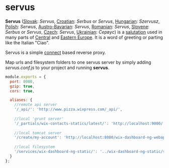 servus
======
**Servus** ([Slovak](http://en.wikipedia.org/wiki/Slovak_language "Slovak language"): _Servus_, [Croatian](http://en.wikipedia.org/wiki/Croatian_language "Croatian language"): _Serbus_ or _Servus_, [Hungarian](http://en.wikipedia.org/wiki/Hungarian_language "Hungarian language"): _Szervusz_, [Polish](http://en.wikipedia.org/wiki/Polish_language "Polish language"): _Serwus_, [Austro-Bavarian](http://en.wikipedia.org/wiki/Austro-Bavarian "Austro-Bavarian"): _Servus_, [Romanian](http://en.wikipedia.org/wiki/Romanian_language "Romanian language"): _Servus_, [Slovene](http://en.wikipedia.org/wiki/Slovene_language "Slovene language"): _Serbus_ or _Servus_, [Czech](http://en.wikipedia.org/wiki/Czech_language "Czech language"): _Servus_, [Ukrainian](http://en.wikipedia.org/wiki/Ukrainian_language "Ukrainian language"): _Сервус_) is a [salutation](http://en.wikipedia.org/wiki/Salute "Salute") used in many parts of [Central](http://en.wikipedia.org/wiki/Central_Europe "Central Europe") and [Eastern Europe](http://en.wikipedia.org/wiki/Eastern_Europe "Eastern Europe"). It is a word of greeting or parting like the Italian "Ciao".

Servus is a simple [connect](http://www.senchalabs.org/connect/) based reverse proxy.

Map urls and filesystem folders to one servus server by simply adding *servus.conf.js* to your project and running **servus**.

```js
module.exports = {
  port: 8000,
  gzip: true,
  cors: true,

  aliases: {
    //remote api server
    '/_api/': 'http://www.pizza.wixpress.com/_api/',
    
    //local 'grunt server'
    '/_partials/wix-contacts-statics/latest/': 'http://localhost:9000/',
    
    //local tomcat server
    '/create/my-account': 'http://localhost:8080/wix-dashboard-ng-webapp/dashboard/',
    
    //local filesystem
    '/services/wix-dashboard-ng-static/': '../wix-dashboard-ng-static/src/main/static/'
  }
};
```
